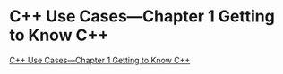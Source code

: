 # C++ Use Cases—Chapter 1 Getting to Know C++
[C++ Use Cases—Chapter 1 Getting to Know C++](https://aiwithcloud.com/2022/09/19/c_use_cases-chapter_1_getting_to_know_c/)